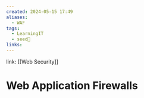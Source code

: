 ```yaml
---
created: 2024-05-15 17:49
aliases:
  - WAF
tags:
  - LearningIT
  - seed🌱
links:
---
```


link: [[Web Security]]

# Web Application Firewalls

